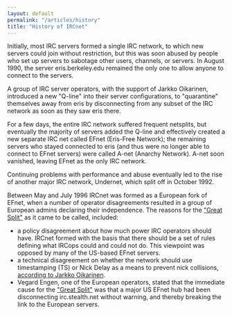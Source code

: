 ```yaml
---
layout: default
permalink: "/articles/history"
title: "History of IRCnet"
---
```

Initially, most IRC servers formed a single IRC network, to which new servers could join without restriction, but this was soon abused by people who set up servers to sabotage other users, channels, or servers. In August 1990, the server eris.berkeley.edu remained the only one to allow anyone to connect to the servers.



A group of IRC server operators, with the support of Jarkko Oikarinen, introduced a new "Q-line" into their server configurations, to "quarantine" themselves away from eris by disconnecting from any subset of the IRC network as soon as they saw eris there.



For a few days, the entire IRC network suffered frequent netsplits, but eventually the majority of servers added the Q-line and effectively created a new separate IRC net called EFnet (Eris-Free Network); the remaining servers who stayed connected to eris (and thus were no longer able to connect to EFnet servers) were called A-net (Anarchy Network). A-net soon vanished, leaving EFnet as the only IRC network.



Continuing problems with performance and abuse eventually led to the rise of another major IRC network, Undernet, which split off in October 1992.



Between May and July 1996 IRCnet was formed as a European fork of EFnet, when a number of operator disagreements resulted in a group of European admins declaring their independence. The reasons for the ["Great Split"](http://www.irc.org/history_docs/TheGreatSplit.html) as it came to be called, included:
* a policy disagreement about how much power IRC operators should have. IRCnet formed with the basis that there should be a set of rules defining what IRCops could and could not do. This viewpoint was opposed by many of the US-based EFnet servers.
* a technical disagreement on whether the network should use timestamping (TS) or Nick Delay as a means to prevent nick collisions, [according to Jarkko Oikarinen](http://www.efnet.org/?module=docs&doc=22&type=html).
* Vegard Engen, one of the European operators, stated that the immediate cause for the ["Great Split"](http://www.irc.org/history_docs/TheGreatSplit.html) was that a major US EFnet hub had been disconnecting irc.stealth.net without warning, and thereby breaking the link to the European servers.

